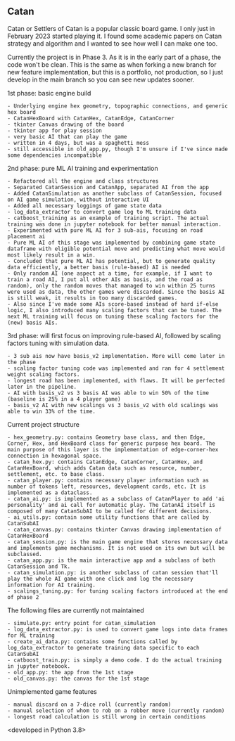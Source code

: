## Catan

Catan or Settlers of Catan is a popular classic board game. I only just in February 2023 started playing it. I found some academic papers on Catan strategy and algorithm and I wanted to see how well I can make one too.

Currently the project is in Phase 3. As it is in the early part of a phase, the code won't be clean. This is the same as when forking a new branch for new feature implementation, but this is a portfolio, not production, so I just develop in the main branch so you can see new updates sooner.

1st phase: basic engine build

    - Underlying engine hex geometry, topographic connections, and generic hex board
    - CatanHexBoard with CatanHex, CatanEdge, CatanCorner
    - tkinter Canvas drawing of the board
    - tkinter app for play session
    - very basic AI that can play the game
    - written in 4 days, but was a spaghetti mess
    - still accessible in old_app.py, though I'm unsure if I've since made some dependencies incompatible

2nd phase: pure ML AI training and experimentation

    - Refactored all the engine and class structures
    - Separated CatanSession and CatanApp, separated AI from the app
    - Added CatanSimulation as another subclass of CatanSession, focused on AI game simulation, without interactive UI
    - Added all necessary loggings of game state data
    - log_data_extractor to convert game log to ML training data
    - catboost_training as an example of training script. The actual training was done in jupyter notebook for better manual interaction.
    - Experimented with pure ML AI for 3 sub-ais, focusing on road placement ai
    - Pure ML AI of this stage was implemented by combining game state dataframe with eligible potential move and predicting what move would most likely result in a win.
    - Concluded that pure ML AI has potential, but to generate quality data efficiently, a better basis (rule-based) AI is needed
    - Only random AI (one aspect at a time, for example, if I want to train a road AI, I put all other AIs as basis, and the road as random), only the random moves that managed to win within 25 turns were used as data, the other games were discarded. Since the basis AI is still weak, it results in too many discarded games.
    - Also since I've made some AIs score-based instead of hard if-else logic, I also introduced many scaling factors that can be tuned. The next ML training will focus on tuning these scaling factors for the (new) basis AIs.

3rd phase: will first focus on improving rule-based AI, followed by scaling factors tuning with simulation data.

    - 3 sub ais now have basis_v2 implementation. More will come later in the phase
    - scaling factor tuning code was implemented and ran for 4 settlement weight scaling factors.
    - longest road has been implemented, with flaws. It will be perfected later in the pipeline.
    - AI with basis_v2 vs 3 basis AI was able to win 50% of the time (baseline is 25% in a 4 player game)
    - basis_v2 AI with new scalings vs 3 basis_v2 with old scalings was able to win 33% of the time.

Current project structure

    - hex_geometry.py: contains Geometry base class, and then Edge, Corner, Hex, and HexBoard class for generic purpose hex board. The main purpose of this layer is the implementation of edge-corner-hex connection in hexagonal space.
    - catan_hex.py: contains CatanEdge, CatanCorner, CatanHex, and CatanHexBoard, which adds Catan data such as resource, number, settlement, etc. to base class.
    - catan_player.py: contains necessary player information such as number of tokens left, resources, development cards, etc. It is implemented as a dataclass.
    - catan_ai.py: is implemented as a subclass of CatanPlayer to add 'ai personality' and ai call for automatic play. The CatanAI itself is composed of many CatanSubAI to be called for different decisions.
    - ai_utils.py: contain some utility functions that are called by CatanSubAI
    - catan_canvas.py: contains tkinter Canvas drawing implementation of CatanHexBoard
    - catan_session.py: is the main game engine that stores necessary data and implements game mechanisms. It is not used on its own but will be subclassed.
    - catan_app.py: is the main interactive app and a subclass of both CatanSession and Tk.
    - catan_simulation.py: is another subclass of catan session that'll play the whole AI game with one click and log the necessary information for AI training.
    - scalings_tuning.py: for tuning scaling factors introduced at the end of phase 2    

The following files are currently not maintained

    - simulate.py: entry point for catan_simulation
    - log_data_extractor.py: is used to convert game logs into data frames for ML training
    - create_ai_data.py: contains some functions called by log_data_extractor to generate training data specific to each CatanSubAI
    - catboost_train.py: is simply a demo code. I do the actual training in jupyter notebook.
    - old_app.py: the app from the 1st stage
    - old_canvas.py: the canvas for the 1st stage

Unimplemented game features

    - manual discard on a 7-dice roll (currently random)
    - manual selection of whom to rob on a robber move (currently random)
    - longest road calculation is still wrong in certain conditions

<developed in Python 3.8>
